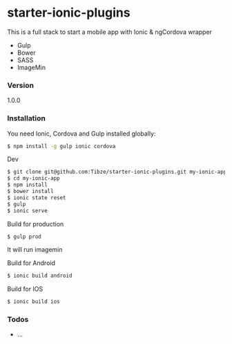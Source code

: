 # starter-ionic-plugins

This is a full stack to start a mobile app with Ionic & ngCordova wrapper

  - Gulp
  - Bower
  - SASS
  - ImageMin

### Version
1.0.0

### Installation

You need Ionic, Cordova and Gulp installed globally:

```sh
$ npm install -g gulp ionic cordova
```

Dev
```sh
$ git clone git@github.com:Tibze/starter-ionic-plugins.git my-ionic-app
$ cd my-ionic-app
$ npm install
$ bower install
$ ionic state reset 
$ gulp
$ ionic serve
```

Build for production
```sh
$ gulp prod
```
It will run imagemin

Build for Android
```sh
$ ionic build android
```
Build for IOS
```sh
$ ionic build ios
```

### Todos

 - ...




